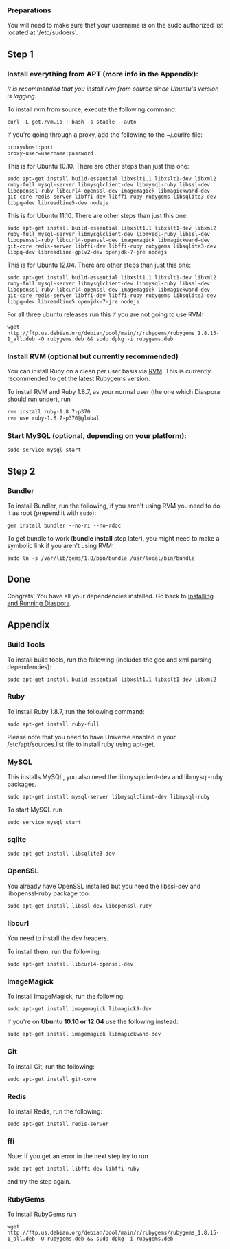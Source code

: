 ### Preparations
You will need to make sure that your username is on the sudo authorized list located at '/etc/sudoers'.

## Step 1

### Install everything from APT (more info in the Appendix):

_It is recommended that you install rvm from source since Ubuntu's version is lagging._

To install rvm from source, execute the following command:

    curl -L get.rvm.io | bash -s stable --auto

If you're going through a proxy, add the following to the ~/.curlrc file:

    proxy=host:port
    proxy-user=username:password

This is for Ubuntu 10.10. There are other steps than just this one:

    sudo apt-get install build-essential libxslt1.1 libxslt1-dev libxml2 ruby-full mysql-server libmysqlclient-dev libmysql-ruby libssl-dev libopenssl-ruby libcurl4-openssl-dev imagemagick libmagickwand-dev git-core redis-server libffi-dev libffi-ruby rubygems libsqlite3-dev libpq-dev libreadline5-dev nodejs

This is for Ubuntu 11.10. There are other steps than just this one:

    sudo apt-get install build-essential libxslt1.1 libxslt1-dev libxml2 ruby-full mysql-server libmysqlclient-dev libmysql-ruby libssl-dev libopenssl-ruby libcurl4-openssl-dev imagemagick libmagickwand-dev git-core redis-server libffi-dev libffi-ruby rubygems libsqlite3-dev libpq-dev libreadline-gplv2-dev openjdk-7-jre nodejs

This is for Ubuntu 12.04. There are other steps than just this one:

    sudo apt-get install build-essential libxslt1.1 libxslt1-dev libxml2 ruby-full mysql-server libmysqlclient-dev libmysql-ruby libssl-dev libopenssl-ruby libcurl4-openssl-dev imagemagick libmagickwand-dev git-core redis-server libffi-dev libffi-ruby rubygems libsqlite3-dev libpq-dev libreadline5 openjdk-7-jre nodejs

For all three ubuntu releases run this if you are not going to use RVM:

    wget http://ftp.us.debian.org/debian/pool/main/r/rubygems/rubygems_1.8.15-1_all.deb -O rubygems.deb && sudo dpkg -i rubygems.deb

### Install RVM (optional but currently recommended)

You can install Ruby on a clean per user basis via [RVM](https://rvm.io/). This is currently recommended to get the latest Rubygems version.

To install RVM and Ruby 1.8.7, as your normal user (the one which Diaspora should run under), run

```bash
rvm install ruby-1.8.7-p370
rvm use ruby-1.8.7-p370@global
```

### Start MySQL (optional, depending on your platform):

    sudo service mysql start

## Step 2

### Bundler

To install Bundler, run the following, if you aren't using RVM you need to do it as root (prepend it with `sudo`):

    gem install bundler --no-ri --no-rdoc 

To get bundle to work (**bundle install** step later), you might need to make a symbolic link if you aren't using RVM:

    sudo ln -s /var/lib/gems/1.8/bin/bundle /usr/local/bin/bundle


## Done

Congrats! You have all your dependencies installed. Go back to [Installing and Running Diaspora](https://github.com/diaspora/diaspora/wiki/Notes-on-Installing-and-Running-Diaspora).




## Appendix


### Build Tools

To install build tools, run the following (includes the gcc and xml parsing dependencies):

    sudo apt-get install build-essential libxslt1.1 libxslt1-dev libxml2

### Ruby

To install Ruby 1.8.7, run the following command:

    sudo apt-get install ruby-full

Please note that you need to have Universe enabled in your
/etc/apt/sources.list file to install ruby using apt-get.

### MySQL

This installs MySQL, you also need the libmysqlclient-dev and libmysql-ruby packages.

    sudo apt-get install mysql-server libmysqlclient-dev libmysql-ruby

To start MySQL run

    sudo service mysql start

### sqlite

    sudo apt-get install libsqlite3-dev

### OpenSSL

You already have OpenSSL installed but you need the libssl-dev and libopenssl-ruby package too:

    sudo apt-get install libssl-dev libopenssl-ruby

### libcurl

You need to install the dev headers.

To install them, run the following:

    sudo apt-get install libcurl4-openssl-dev

### ImageMagick

To install ImageMagick, run the following:

    sudo apt-get install imagemagick libmagick9-dev

If you're on **Ubuntu 10.10 or 12.04** use the following instead:

    sudo apt-get install imagemagick libmagickwand-dev

### Git

To install Git, run the following:

    sudo apt-get install git-core

### Redis

To install Redis, run the following:

    sudo apt-get install redis-server

### ffi

Note: If you get an error in the next step try to run

    sudo apt-get install libffi-dev libffi-ruby

and try the step again.


### RubyGems

To install RubyGems run

    wget http://ftp.us.debian.org/debian/pool/main/r/rubygems/rubygems_1.8.15-1_all.deb -O rubygems.deb && sudo dpkg -i rubygems.deb
